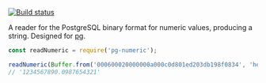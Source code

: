 [![Build status][ci image]][ci]

A reader for the PostgreSQL binary format for numeric values, producing a string. Designed for [pg][].

```js
const readNumeric = require('pg-numeric');

readNumeric(Buffer.from('000600020000000a000c0d801ed203db198f0834', 'hex'))
// '1234567890.0987654321'
```


  [pg]: https://github.com/brianc/node-postgres

  [ci]: https://travis-ci.org/charmander/pg-numeric
  [ci image]: https://api.travis-ci.org/charmander/pg-numeric.svg

